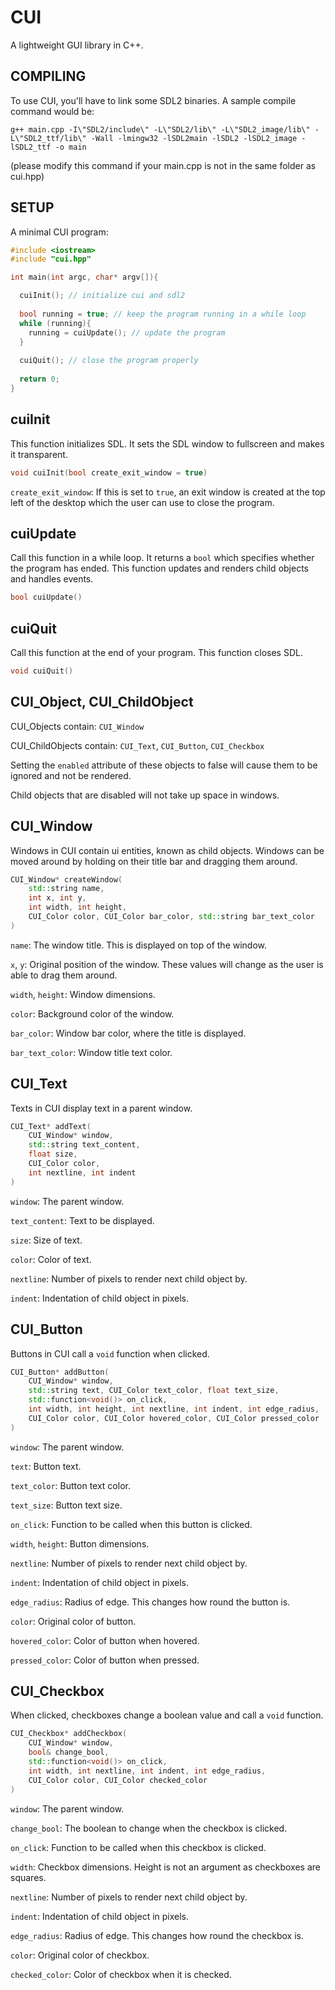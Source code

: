 # CUI
A lightweight GUI library in C++.

## COMPILING
To use CUI, you'll have to link some SDL2 binaries. A sample compile command would be:

`g++ main.cpp -I\"SDL2/include\" -L\"SDL2/lib\" -L\"SDL2_image/lib\" -L\"SDL2_ttf/lib\" -Wall -lmingw32 -lSDL2main -lSDL2 -lSDL2_image -lSDL2_ttf -o main`

(please modify this command if your main.cpp is not in the same folder as cui.hpp)

## SETUP
A minimal CUI program:

```cpp
#include <iostream>
#include "cui.hpp"

int main(int argc, char* argv[]){

  cuiInit(); // initialize cui and sdl2
  
  bool running = true; // keep the program running in a while loop
  while (running){
    running = cuiUpdate(); // update the program
  }
  
  cuiQuit(); // close the program properly
  
  return 0;
}
```

## cuiInit
This function initializes SDL.
It sets the SDL window to fullscreen and makes it transparent.

```cpp
void cuiInit(bool create_exit_window = true)
```

`create_exit_window`: If this is set to `true`, an exit window is created at the top left of the desktop which the user can use to close the program.

## cuiUpdate
Call this function in a while loop.
It returns a `bool` which specifies whether the program has ended.
This function updates and renders child objects and handles events.

```cpp
bool cuiUpdate()
```

## cuiQuit
Call this function at the end of your program.
This function closes SDL.

```cpp
void cuiQuit()
```

## CUI_Object, CUI_ChildObject
CUI_Objects contain: `CUI_Window`

CUI_ChildObjects contain: `CUI_Text`, `CUI_Button`, `CUI_Checkbox`

Setting the `enabled` attribute of these objects to false will cause them to be ignored and not be rendered.

Child objects that are disabled will not take up space in windows.

## CUI_Window
Windows in CUI contain ui entities, known as child objects.
Windows can be moved around by holding on their title bar and dragging them around.

```cpp
CUI_Window* createWindow(
    std::string name,
    int x, int y,
    int width, int height,
    CUI_Color color, CUI_Color bar_color, std::string bar_text_color
)
```

`name`: The window title. This is displayed on top of the window.

`x`, `y`: Original position of the window. These values will change as the user is able to drag them around.

`width`, `height`: Window dimensions.

`color`: Background color of the window.

`bar_color`: Window bar color, where the title is displayed.

`bar_text_color`: Window title text color.

## CUI_Text
Texts in CUI display text in a parent window.

```cpp
CUI_Text* addText(
    CUI_Window* window,
    std::string text_content,
    float size,
    CUI_Color color,
    int nextline, int indent
)
```

`window`: The parent window.

`text_content`: Text to be displayed.

`size`: Size of text.

`color`: Color of text.

`nextline`: Number of pixels to render next child object by.

`indent`: Indentation of child object in pixels.

## CUI_Button
Buttons in CUI call a `void` function when clicked.

```cpp
CUI_Button* addButton(
    CUI_Window* window,
    std::string text, CUI_Color text_color, float text_size,
    std::function<void()> on_click,
    int width, int height, int nextline, int indent, int edge_radius,
    CUI_Color color, CUI_Color hovered_color, CUI_Color pressed_color
)
```

`window`: The parent window.

`text`: Button text.

`text_color`: Button text color.

`text_size`: Button text size.

`on_click`: Function to be called when this button is clicked.

`width`, `height`: Button dimensions.

`nextline`: Number of pixels to render next child object by.

`indent`: Indentation of child object in pixels.

`edge_radius`: Radius of edge. This changes how round the button is.

`color`: Original color of button.

`hovered_color`: Color of button when hovered.

`pressed_color`: Color of button when pressed.


## CUI_Checkbox
When clicked, checkboxes change a boolean value and call a `void` function.

```cpp
CUI_Checkbox* addCheckbox(
    CUI_Window* window,
    bool& change_bool,
    std::function<void()> on_click,
    int width, int nextline, int indent, int edge_radius,
    CUI_Color color, CUI_Color checked_color
)
```

`window`: The parent window.

`change_bool`: The boolean to change when the checkbox is clicked.

`on_click`: Function to be called when this checkbox is clicked.

`width`: Checkbox dimensions. Height is not an argument as checkboxes are squares.

`nextline`: Number of pixels to render next child object by.

`indent`: Indentation of child object in pixels.

`edge_radius`: Radius of edge. This changes how round the checkbox is.

`color`: Original color of checkbox.

`checked_color`: Color of checkbox when it is checked.
